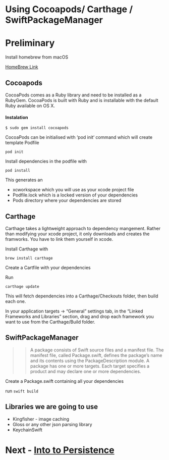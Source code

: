 # Using Cocoapods/ Carthage / SwiftPackageManager

# Preliminary
Install homebrew from macOS

[HomeBrew Link](https://brew.sh/)


## Cocoapods
CocoaPods comes as a Ruby library and need to be installed as a RubyGem. CocoaPods is built with Ruby and is installable with the default Ruby available on OS X.

#### Instalation
```
$ sudo gem install cocoapods
```

CocoaPods can be initialised with ‘pod init‘ command which will create template Podfile

```
pod init
```

Install dependencies in the podfile with
```
pod install
```

This generates an
 - xcworkspace which you will use as your xcode project file
 - Podfile.lock which is a locked version of your dependencies
 - Pods directory where your dependencies are stored


## Carthage

Carthage takes a lightweight approach to dependency mangement. Rather than modifying your xcode project, it only downloads and creates the framworks. You have to link them yourself in xcode.

Install Carthage with
```
brew install carthage
```

Create a Cartfile with your dependencies

Run
```
carthage update
```

This will fetch dependencies into a Carthage/Checkouts folder, then build each one.

In your application targets -> “General” settings tab, in the “Linked Frameworks and Libraries” section, drag and drop each framework you want to use from the Carthage/Build folder.


## SwiftPackageManager

>> A package consists of Swift source files and a manifest file. The manifest file, called Package.swift, defines the package’s name and its contents using the PackageDescription module. A package has one or more targets. Each target specifies a product and may declare one or more dependencies.

Create a Package.swift containing all your dependencies

run ```swift build```

## Libraries we are going to use
- Kingfisher - image caching
- Gloss or any other json parsing library
- KeychainSwift

# Next - [Into to Persistence](../04-Intro-to-Persistence/Readme.md)